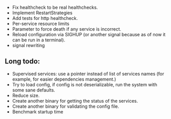 * Fix healthcheck to be real healthchecks.
* Implement RestartStrategies
* Add tests for http healthcheck.
* Per-service resource limits
* Parameter to force death if any service is incorrect.
* Reload configuration via SIGHUP (or another signal because as of now it can be run in a terminal).
* signal rewriting

## Long todo:
* Supervised services: use a pointer instead of list of services names (for example, for easier dependencies management.)
* Try to load config, if config is not deserializable, run the system with some sane defaults.
* Reduce size.
* Create another binary for getting the status of the services.
* Create another binary for validating the config file.
* Benchmark startup time
